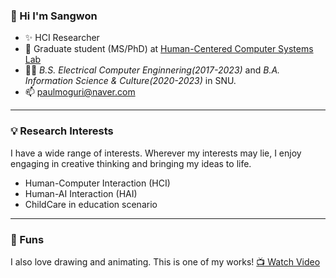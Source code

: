 ### 👋 Hi I'm Sangwon 
- ✨ HCI Researcher
- 🌷 Graduate student (MS/PhD) at [Human-Centered Computer Systems Lab](https://hcs.snu.ac.kr/)
- 👨‍🎓 _B.S. Electrical Computer Enginnering(2017-2023)_ and _B.A. Information Science & Culture(2020-2023)_ in SNU.
- 📫 paulmoguri@naver.com

---

### 💡 Research Interests 
I have a wide range of interests. 
Wherever my interests may lie, I enjoy engaging in creative thinking and bringing my ideas to life.
- Human-Computer Interaction (HCI)
- Human-AI Interaction (HAI)
- ChildCare in education scenario

---

### 🎨 Funs
I also love drawing and animating.
This is one of my works! [📺 Watch Video](https://www.youtube.com/watch?v=g8EgYD5E-vE)


<!--
![Sangwon's GitHub stats](https://github-readme-stats.vercel.app/api?username=sangwonme&show_icons=true&theme=vue)

**sangwonme/sangwonme** is a ✨ _special_ ✨ repository because its `README.md` (this file) appears on your GitHub profile.
[![Top Langs](https://github-readme-stats.vercel.app/api/top-langs/?username=sangwonme&layout=compact&theme=vue&langs_count=5)](https://github.com/anuraghazra/github-readme-stats)

Here are some ideas to get you started:

- 🔭 I’m currently working on ...
- 🌱 I’m currently learning ...
- 👯 I’m looking to collaborate on ...
- 🤔 I’m looking for help with ...
- 💬 Ask me about ...
- 📫 How to reach me: ...
- 😄 Pronouns: ...
- ⚡ Fun fact: ...
-->
